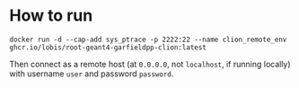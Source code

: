 # How to run

```
docker run -d --cap-add sys_ptrace -p 2222:22 --name clion_remote_env ghcr.io/lobis/root-geant4-garfieldpp-clion:latest
```

Then connect as a remote host (at `0.0.0.0`, not `localhost`, if running locally) with username `user` and password `password`.
